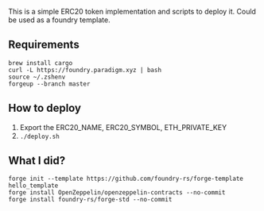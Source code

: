 This is a simple ERC20 token implementation and scripts to deploy it. Could be used as a foundry template.

## Requirements
```shell
brew install cargo
curl -L https://foundry.paradigm.xyz | bash
source ~/.zshenv
forgeup --branch master
```

## How to deploy
1. Export the ERC20_NAME, ERC20_SYMBOL, ETH_PRIVATE_KEY
2. `./deploy.sh`

## What I did?
```shell
forge init --template https://github.com/foundry-rs/forge-template hello_template
forge install OpenZeppelin/openzeppelin-contracts --no-commit
forge install foundry-rs/forge-std --no-commit
```